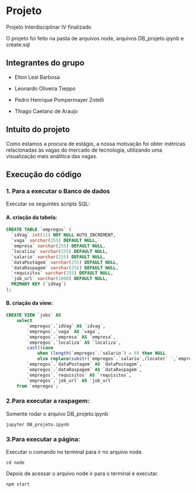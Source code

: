 # Projeto
Projeto Interdisciplinar IV finalizado


O projeto foi feito na pasta de arquivos node, arquivos DB_projeto.ipynb e create.sql


## Integrantes do grupo
- Elton Leal Barbosa  

- Leonardo Oliveira Tieppo

- Pedro Henrique Pompermayer Zotelli 

- Thiago Caetano de Araujo

## Intuito do projeto


Como estamos a procura de estágio, a nossa motivação foi obter métricas relacionadas às vagas do mercado de tecnologia, utilizando uma visualização mais análitica das vagas.

## Execução do código

### 1. Para a executar o Banco de dados

Executar os seguintes scripts SQL:

#### A. criação da tabela:
```sql
CREATE TABLE `empregos` (
  `idVag` int(11) NOT NULL AUTO_INCREMENT,
  `vaga` varchar(255) DEFAULT NULL,
  `empresa` varchar(255) DEFAULT NULL,
  `localiza` varchar(255) DEFAULT NULL,
  `salario` varchar(255) DEFAULT NULL,
  `dataPostagem` varchar(255) DEFAULT NULL,
  `dataRaspagem` varchar(255) DEFAULT NULL,
  `requisitos` varchar(255) DEFAULT NULL,
  `job_url` varchar(1000) DEFAULT NULL,
  PRIMARY KEY (`idVag`)
);

```


#### B. criação da view:
```sql
CREATE VIEW `jobs` AS
    select
        `empregos`.`idVag` AS `idvag`,
        `empregos`.`vaga` AS `vaga`,
        `empregos`.`empresa` AS `empresa`,
        `empregos`.`localiza` AS `localiza`,
        cast((case 
            when (length(`empregos`.`salario`) = 0) then NULL 
            else replace(substr(`empregos`.`salario`,(locate(' ',`empregos`.`salario`) + 1),((locate(' ',`empregos`.`salario`,(locate(' ',`empregos`.`salario`) + 1)) - locate(' ',`empregos`.`salario`)) - 1)),'.','') end) as decimal(10,0)) AS `salario`,
        `empregos`.`dataPostagem` AS `dataPostagem`,
        `empregos`.`dataRaspagem` AS `dataRaspagem`,
        `empregos`.`requisitos` AS `requisitos`,
        `empregos`.`job_url` AS `job_url`
    from `empregos`;
```


### 2.Para executar a raspagem:

Somente rodar o arquivo DB_projeto.ipynb
```shell
jupyter DB_projeto.ipynb
```

### 3.Para executar a página:

Executar o comando no terminal para ir no arquivo node.

```shell
cd node
```

Depois de acessar o arquivo node ir para o terminal e executar.

```node
npm start
```
